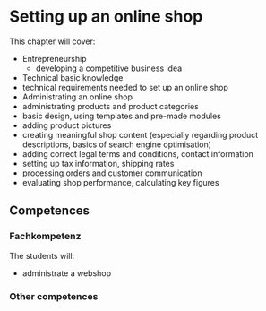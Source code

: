 # Setting up an online shop

This chapter will cover:

* Entrepreneurship
    * developing a competitive business idea
* Technical basic knowledge
 * technical requirements needed to set up an online shop
* Administrating an online shop
 * administrating products and product categories
 * basic design, using templates and pre-made modules
 * adding product pictures
 * creating meaningful shop content (especially regarding product descriptions, basics of search engine optimisation)
 * adding correct legal terms and conditions, contact information
 * setting up tax information, shipping rates
 * processing orders and customer communication
 * evaluating shop performance, calculating key figures


## Competences
### Fachkompetenz
The students will:

* administrate a webshop

### Other competences

